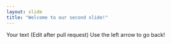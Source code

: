 ```yaml
---
layout: slide
title: "Welcome to our second slide!"
---
```

Your text (Edit after pull request)
Use the left arrow to go back!
